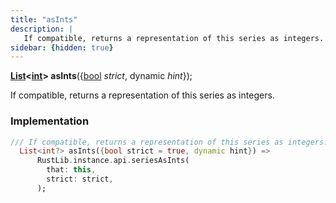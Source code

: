 ```yaml
---
title: "asInts"
description: |
   If compatible, returns a representation of this series as integers.
sidebar: {hidden: true}
---
```

<span class="dart-code"><strong>[List]\<[int]> asInts</strong>({<span class="nobr">[bool] <i>strict</i></span>, <span class="nobr">dynamic <i>hint</i></span>});</span>

 If compatible, returns a representation of this series as integers.
### Implementation
```dart
/// If compatible, returns a representation of this series as integers.
  List<int?> asInts({bool strict = true, dynamic hint}) =>
      RustLib.instance.api.seriesAsInts(
        that: this,
        strict: strict,
      );
```

[int]: https://api.flutter.dev/flutter/dart-core/int-class.html
[List]: https://api.flutter.dev/flutter/dart-core/List-class.html
[bool]: https://api.flutter.dev/flutter/dart-core/bool-class.html